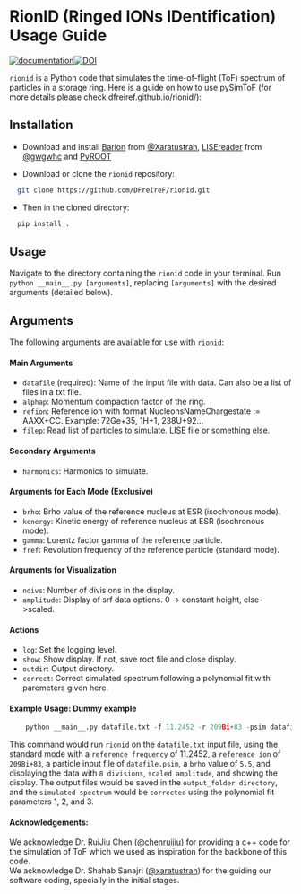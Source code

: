 # RionID (Ringed IONs IDentification) Usage Guide
[![documentation](https://img.shields.io/badge/docs-mkdocs%20material-blue.svg?style=flat)](https://DFreireF.github.io/rionid)[![DOI](https://zenodo.org/badge/DOI/10.5281/zenodo.8169341.svg)](https://doi.org/10.5281/zenodo.8169341)



`rionid` is a Python code that simulates the time-of-flight (ToF) spectrum of particles in a storage ring. Here is a guide on how to use pySimToF (for more details please check dfreiref.github.io/rionid/):

## Installation

+    Download and install [Barion](https://github.com/xaratustrah/barion) from [@Xaratustrah](https://github.com/xaratustrah), [LISEreader](https://github.com/gwgwhc/lisereader) from [@gwgwhc](https://github.com/gwgwhc) and [PyROOT](https://root.cern/manual/python/)

+    Download or clone the `rionid` repository:
  ```bash
    git clone https://github.com/DFreireF/rionid.git
  ```
+    Then in the cloned directory: 
  ```bash
    pip install .
  ```
## Usage

Navigate to the directory containing the `rionid` code in your terminal.
Run `python __main__.py [arguments]`, replacing `[arguments]` with the desired arguments (detailed below).

## Arguments

The following arguments are available for use with `rionid`:
#### Main Arguments

+    `datafile` (required): Name of the input file with data. Can also be a list of files in a txt file.
+    `alphap`: Momentum compaction factor of the ring.
+    `refion`: Reference ion with format NucleonsNameChargestate := AAXX+CC. Example: 72Ge+35, 1H+1, 238U+92...
+    `filep`: Read list of particles to simulate. LISE file or something else.

#### Secondary Arguments

+    `harmonics`: Harmonics to simulate.

#### Arguments for Each Mode (Exclusive)

+    `brho`: Brho value of the reference nucleus at ESR (isochronous mode).
+    `kenergy`: Kinetic energy of reference nucleus at ESR (isochronous mode).
+    `gamma`: Lorentz factor gamma of the reference particle.
+    `fref`: Revolution frequency of the reference particle (standard mode).

#### Arguments for Visualization

+    `ndivs`: Number of divisions in the display.
+    `amplitude`: Display of srf data options. 0 -> constant height, else->scaled.

#### Actions

+    `log`: Set the logging level.
+    `show`: Show display. If not, save root file and close display.
+    `outdir`: Output directory.
+    `correct`: Correct simulated spectrum following a polynomial fit with paremeters given here.

#### Example Usage: Dummy example

```python
    python __main__.py datafile.txt -f 11.2452 -r 209Bi+83 -psim datafile.psim -b 5.5 -d 8 -am 1 -s -o output_folder -c 1 2 3
```

This command would run `rionid` on the `datafile.txt` input file, using the standard mode with a `reference frequency` of 11.2452, a `reference ion` of `209Bi+83`, a particle input file of `datafile.psim`, a `brho` value of `5.5`, and displaying the data with `8 divisions`, `scaled amplitude`, and showing the display. The output files would be saved in the `output_folder directory`, and the `simulated spectrum` would be `corrected` using the polynomial fit parameters 1, 2, and 3.

#### Acknowledgements:
We acknowledge Dr. RuiJiu Chen ([@chenruijiu](https://github.com/chenruijiu/)) for providing a c++ code for the simulation of ToF which we used as inspiration for the backbone of this code.
<br />
We acknowledge Dr. Shahab Sanajri ([@xaratustrah](https://github.com/xaratustrah/)) for the guiding our software coding, specially in the initial stages.
